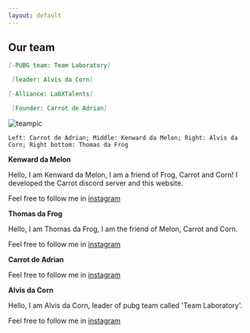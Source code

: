 ```yaml
---
layout: default 
--- 
```


## Our team

```md
[-PUBG team: Team Laboratory]

 [leader: Alvis da Corn]
```
```md
[-Alliance: LabXTalents]

 [Founder: Carrot de Adrian]
```

![teampic](https://user-images.githubusercontent.com/77493028/104924892-0add9080-59d9-11eb-91a3-ed00fd0428d2.jpeg)

`Left: Carrot de Adrian; Middle: Kenward da Melon; Right: Alvis da Corn; Right bottom: Thomas da Frog`

  **Kenward da Melon**
  
  Hello, I am Kenward da Melon, I am a friend of Frog, Carrot and Corn! I developed the Carrot discord server and this website. 
  
  Feel free to follow me in [instagram](https://www.instagram.com/kenwardc_1122/)
  
  **Thomas da Frog**
  
  Hello, I am Thomas da Frog, I am the friend of Melon, Carrot and Corn.
  
  Feel free to follow me in [instagram](https://www.instagram.com/thomasng.203/)
  
  **Carrot de Adrian**

  
  Feel free to follow me in [instagram](https://www.instagram.com/skyeccho/)
  
  **Alvis da Corn**
  
  Hello, I am Alvis da Corn, leader of pubg team called 'Team Laboratory'.
  
  Feel free to follow me in [instagram](https://www.instagram.com/yshalvis06/)
